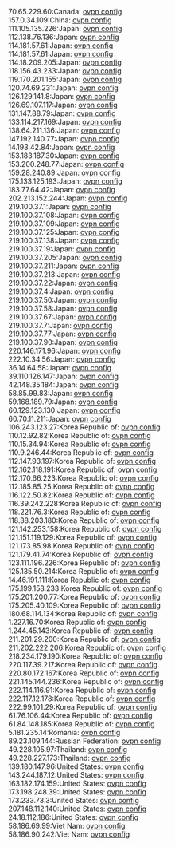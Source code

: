 70.65.229.60:Canada: [ovpn config](vpn/70_65_229_60.ovpn)  
157.0.34.109:China: [ovpn config](vpn/157_0_34_109.ovpn)  
111.105.135.226:Japan: [ovpn config](vpn/111_105_135_226.ovpn)  
112.138.76.136:Japan: [ovpn config](vpn/112_138_76_136.ovpn)  
114.181.57.61:Japan: [ovpn config](vpn/114_181_57_61.ovpn)  
114.181.57.61:Japan: [ovpn config](vpn/114_181_57_61.ovpn)  
114.18.209.205:Japan: [ovpn config](vpn/114_18_209_205.ovpn)  
118.156.43.233:Japan: [ovpn config](vpn/118_156_43_233.ovpn)  
119.170.201.155:Japan: [ovpn config](vpn/119_170_201_155.ovpn)  
120.74.69.231:Japan: [ovpn config](vpn/120_74_69_231.ovpn)  
126.129.141.8:Japan: [ovpn config](vpn/126_129_141_8.ovpn)  
126.69.107.117:Japan: [ovpn config](vpn/126_69_107_117.ovpn)  
131.147.88.79:Japan: [ovpn config](vpn/131_147_88_79.ovpn)  
133.114.217.169:Japan: [ovpn config](vpn/133_114_217_169.ovpn)  
138.64.211.136:Japan: [ovpn config](vpn/138_64_211_136.ovpn)  
147.192.140.77:Japan: [ovpn config](vpn/147_192_140_77.ovpn)  
14.193.42.84:Japan: [ovpn config](vpn/14_193_42_84.ovpn)  
153.183.187.30:Japan: [ovpn config](vpn/153_183_187_30.ovpn)  
153.200.248.77:Japan: [ovpn config](vpn/153_200_248_77.ovpn)  
159.28.240.89:Japan: [ovpn config](vpn/159_28_240_89.ovpn)  
175.133.125.193:Japan: [ovpn config](vpn/175_133_125_193.ovpn)  
183.77.64.42:Japan: [ovpn config](vpn/183_77_64_42.ovpn)  
202.213.152.244:Japan: [ovpn config](vpn/202_213_152_244.ovpn)  
219.100.37.1:Japan: [ovpn config](vpn/219_100_37_1.ovpn)  
219.100.37.108:Japan: [ovpn config](vpn/219_100_37_108.ovpn)  
219.100.37.109:Japan: [ovpn config](vpn/219_100_37_109.ovpn)  
219.100.37.125:Japan: [ovpn config](vpn/219_100_37_125.ovpn)  
219.100.37.138:Japan: [ovpn config](vpn/219_100_37_138.ovpn)  
219.100.37.19:Japan: [ovpn config](vpn/219_100_37_19.ovpn)  
219.100.37.205:Japan: [ovpn config](vpn/219_100_37_205.ovpn)  
219.100.37.211:Japan: [ovpn config](vpn/219_100_37_211.ovpn)  
219.100.37.213:Japan: [ovpn config](vpn/219_100_37_213.ovpn)  
219.100.37.22:Japan: [ovpn config](vpn/219_100_37_22.ovpn)  
219.100.37.4:Japan: [ovpn config](vpn/219_100_37_4.ovpn)  
219.100.37.50:Japan: [ovpn config](vpn/219_100_37_50.ovpn)  
219.100.37.58:Japan: [ovpn config](vpn/219_100_37_58.ovpn)  
219.100.37.67:Japan: [ovpn config](vpn/219_100_37_67.ovpn)  
219.100.37.7:Japan: [ovpn config](vpn/219_100_37_7.ovpn)  
219.100.37.77:Japan: [ovpn config](vpn/219_100_37_77.ovpn)  
219.100.37.90:Japan: [ovpn config](vpn/219_100_37_90.ovpn)  
220.146.171.96:Japan: [ovpn config](vpn/220_146_171_96.ovpn)  
222.10.34.56:Japan: [ovpn config](vpn/222_10_34_56.ovpn)  
36.14.64.58:Japan: [ovpn config](vpn/36_14_64_58.ovpn)  
39.110.126.147:Japan: [ovpn config](vpn/39_110_126_147.ovpn)  
42.148.35.184:Japan: [ovpn config](vpn/42_148_35_184.ovpn)  
58.85.99.83:Japan: [ovpn config](vpn/58_85_99_83.ovpn)  
59.168.189.79:Japan: [ovpn config](vpn/59_168_189_79.ovpn)  
60.129.123.130:Japan: [ovpn config](vpn/60_129_123_130.ovpn)  
60.70.11.211:Japan: [ovpn config](vpn/60_70_11_211.ovpn)  
106.243.123.27:Korea Republic of: [ovpn config](vpn/106_243_123_27.ovpn)  
110.12.92.82:Korea Republic of: [ovpn config](vpn/110_12_92_82.ovpn)  
110.15.34.94:Korea Republic of: [ovpn config](vpn/110_15_34_94.ovpn)  
110.9.246.44:Korea Republic of: [ovpn config](vpn/110_9_246_44.ovpn)  
112.147.93.197:Korea Republic of: [ovpn config](vpn/112_147_93_197.ovpn)  
112.162.118.191:Korea Republic of: [ovpn config](vpn/112_162_118_191.ovpn)  
112.170.66.223:Korea Republic of: [ovpn config](vpn/112_170_66_223.ovpn)  
112.185.85.25:Korea Republic of: [ovpn config](vpn/112_185_85_25.ovpn)  
116.122.50.82:Korea Republic of: [ovpn config](vpn/116_122_50_82.ovpn)  
116.39.242.228:Korea Republic of: [ovpn config](vpn/116_39_242_228.ovpn)  
118.221.76.3:Korea Republic of: [ovpn config](vpn/118_221_76_3.ovpn)  
118.38.203.180:Korea Republic of: [ovpn config](vpn/118_38_203_180.ovpn)  
121.142.253.158:Korea Republic of: [ovpn config](vpn/121_142_253_158.ovpn)  
121.151.119.129:Korea Republic of: [ovpn config](vpn/121_151_119_129.ovpn)  
121.173.85.98:Korea Republic of: [ovpn config](vpn/121_173_85_98.ovpn)  
121.179.41.74:Korea Republic of: [ovpn config](vpn/121_179_41_74.ovpn)  
123.111.196.226:Korea Republic of: [ovpn config](vpn/123_111_196_226.ovpn)  
125.135.50.214:Korea Republic of: [ovpn config](vpn/125_135_50_214.ovpn)  
14.46.191.111:Korea Republic of: [ovpn config](vpn/14_46_191_111.ovpn)  
175.199.158.233:Korea Republic of: [ovpn config](vpn/175_199_158_233.ovpn)  
175.201.200.77:Korea Republic of: [ovpn config](vpn/175_201_200_77.ovpn)  
175.205.40.109:Korea Republic of: [ovpn config](vpn/175_205_40_109.ovpn)  
180.68.114.134:Korea Republic of: [ovpn config](vpn/180_68_114_134.ovpn)  
1.227.16.70:Korea Republic of: [ovpn config](vpn/1_227_16_70.ovpn)  
1.244.45.143:Korea Republic of: [ovpn config](vpn/1_244_45_143.ovpn)  
211.201.29.200:Korea Republic of: [ovpn config](vpn/211_201_29_200.ovpn)  
211.202.222.206:Korea Republic of: [ovpn config](vpn/211_202_222_206.ovpn)  
218.234.179.190:Korea Republic of: [ovpn config](vpn/218_234_179_190.ovpn)  
220.117.39.217:Korea Republic of: [ovpn config](vpn/220_117_39_217.ovpn)  
220.80.172.167:Korea Republic of: [ovpn config](vpn/220_80_172_167.ovpn)  
221.145.144.236:Korea Republic of: [ovpn config](vpn/221_145_144_236.ovpn)  
222.114.116.91:Korea Republic of: [ovpn config](vpn/222_114_116_91.ovpn)  
222.117.12.178:Korea Republic of: [ovpn config](vpn/222_117_12_178.ovpn)  
222.99.101.29:Korea Republic of: [ovpn config](vpn/222_99_101_29.ovpn)  
61.76.106.44:Korea Republic of: [ovpn config](vpn/61_76_106_44.ovpn)  
61.84.148.185:Korea Republic of: [ovpn config](vpn/61_84_148_185.ovpn)  
5.181.235.14:Romania: [ovpn config](vpn/5_181_235_14.ovpn)  
89.23.109.144:Russian Federation: [ovpn config](vpn/89_23_109_144.ovpn)  
49.228.105.97:Thailand: [ovpn config](vpn/49_228_105_97.ovpn)  
49.228.227.173:Thailand: [ovpn config](vpn/49_228_227_173.ovpn)  
139.180.147.96:United States: [ovpn config](vpn/139_180_147_96.ovpn)  
143.244.187.12:United States: [ovpn config](vpn/143_244_187_12.ovpn)  
163.182.174.159:United States: [ovpn config](vpn/163_182_174_159.ovpn)  
173.198.248.39:United States: [ovpn config](vpn/173_198_248_39.ovpn)  
173.233.73.3:United States: [ovpn config](vpn/173_233_73_3.ovpn)  
207.148.112.140:United States: [ovpn config](vpn/207_148_112_140.ovpn)  
24.18.112.186:United States: [ovpn config](vpn/24_18_112_186.ovpn)  
58.186.69.99:Viet Nam: [ovpn config](vpn/58_186_69_99.ovpn)  
58.186.90.242:Viet Nam: [ovpn config](vpn/58_186_90_242.ovpn)  
